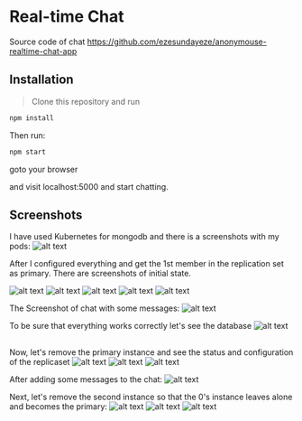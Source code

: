 # Real-time Chat

Source code of chat https://github.com/ezesundayeze/anonymouse-realtime-chat-app


## Installation

> Clone this repository and run

```bash
npm install

```

Then run:

```bash
npm start
```

goto your browser

and visit localhost:5000 and start chatting.

## Screenshots

I have used Kubernetes for mongodb and there is a screenshots with my pods:
![alt text](https://github.com/AygulMalikova/online-chat/blob/master/screenshots/pods.png "Kubernetes pods")

After I configured everything and get the 1st member in the replication set as primary. There are screenshots of initial state.
 
![alt text](https://github.com/AygulMalikova/online-chat/blob/master/screenshots/1.1.png "Mongodb")
![alt text](https://github.com/AygulMalikova/online-chat/blob/master/screenshots/1.2.png "Mongodb")
![alt text](https://github.com/AygulMalikova/online-chat/blob/master/screenshots/1.3.png "Mongodb")
![alt text](https://github.com/AygulMalikova/online-chat/blob/master/screenshots/1.4.png "Mongodb")
![alt text](https://github.com/AygulMalikova/online-chat/blob/master/screenshots/1.5.png "Mongodb")

The Screenshot of chat with some messages:
![alt text](https://github.com/AygulMalikova/online-chat/blob/master/screenshots/1.chat.png "Mongodb")

To be sure that everything works correctly let's see the database
![alt text](https://github.com/AygulMalikova/online-chat/blob/master/screenshots/1.db.png "Mongodb")

##

Now, let's remove the primary instance and see the status and configuration of the replicaset
![alt text](https://github.com/AygulMalikova/online-chat/blob/master/screenshots/2.1.png "Mongodb")
![alt text](https://github.com/AygulMalikova/online-chat/blob/master/screenshots/2.2.png "Mongodb")
![alt text](https://github.com/AygulMalikova/online-chat/blob/master/screenshots/2.3.png "Mongodb")

After adding some messages to the chat:
![alt text](https://github.com/AygulMalikova/online-chat/blob/master/screenshots/2.chat.png "Mongodb")

Next, let's remove the second instance so that the 0's instance leaves alone and becomes the primary:
![alt text](https://github.com/AygulMalikova/online-chat/blob/master/screenshots/3.1.png "Mongodb")
![alt text](https://github.com/AygulMalikova/online-chat/blob/master/screenshots/3.2.png "Mongodb")
![alt text](https://github.com/AygulMalikova/online-chat/blob/master/screenshots/3.chat.png "Mongodb")



